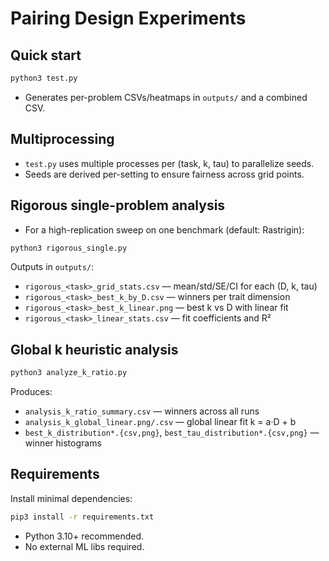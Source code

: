 # Pairing Design Experiments

## Quick start

```bash
python3 test.py
```
- Generates per-problem CSVs/heatmaps in `outputs/` and a combined CSV.

## Multiprocessing
- `test.py` uses multiple processes per (task, k, tau) to parallelize seeds.
- Seeds are derived per-setting to ensure fairness across grid points.

## Rigorous single-problem analysis
- For a high-replication sweep on one benchmark (default: Rastrigin):

```bash
python3 rigorous_single.py
```

Outputs in `outputs/`:
- `rigorous_<task>_grid_stats.csv` — mean/std/SE/CI for each (D, k, tau)
- `rigorous_<task>_best_k_by_D.csv` — winners per trait dimension
- `rigorous_<task>_best_k_linear.png` — best k vs D with linear fit
- `rigorous_<task>_linear_stats.csv` — fit coefficients and R²

## Global k heuristic analysis
```bash
python3 analyze_k_ratio.py
```
Produces:
- `analysis_k_ratio_summary.csv` — winners across all runs
- `analysis_k_global_linear.png/.csv` — global linear fit k = a·D + b
- `best_k_distribution*.{csv,png}`, `best_tau_distribution*.{csv,png}` — winner histograms

## Requirements
Install minimal dependencies:

```bash
pip3 install -r requirements.txt
```

- Python 3.10+ recommended.
- No external ML libs required.
